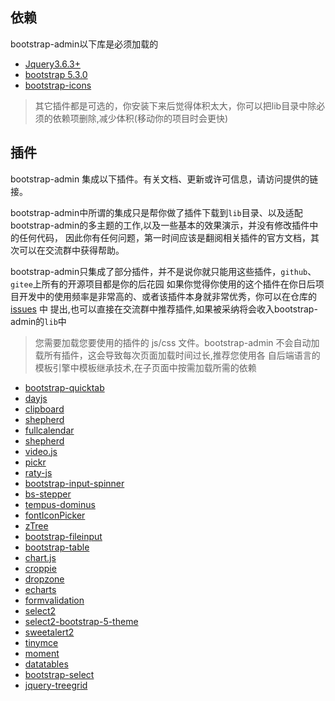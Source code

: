 ## 依赖

bootstrap-admin以下库是必须加载的

- [Jquery3.6.3+](https://github.com/jquery/jquery)
- [bootstrap 5.3.0](https://github.com/twbs/bootstrap)
- [bootstrap-icons](https://github.com/twbs/icons)

> 其它插件都是可选的，你安装下来后觉得体积太大，你可以把lib目录中除必须的依赖项删除,减少体积(移动你的项目时会更快)

## 插件

bootstrap-admin 集成以下插件。有关文档、更新或许可信息，请访问提供的链接。

bootstrap-admin中所谓的集成只是帮你做了插件下载到`lib`目录、以及适配bootstrap-admin的多主题的工作,以及一些基本的效果演示，并没有修改插件中的任何代码，
因此你有任何问题，第一时间应该是翻阅相关插件的官方文档，其次可以在交流群中获得帮助。

bootstrap-admin只集成了部分插件，并不是说你就只能用这些插件，`github`、`gitee`上所有的开源项目都是你的后花园
如果你觉得你使用的这个插件在你日后项目开发中的使用频率是非常高的、或者该插件本身就非常优秀，你可以在仓库的[issues](https://gitee.com/ajiho/bootstrap-admin/issues)
中
提出,也可以直接在交流群中推荐插件,如果被采纳将会收入bootstrap-admin的`lib`中

> 您需要加载您要使用的插件的 js/css 文件。bootstrap-admin 不会自动加载所有插件，这会导致每次页面加载时间过长,推荐您使用各
> 自后端语言的模板引擎中模板继承技术,在子页面中按需加载所需的依赖

- [bootstrap-quicktab](https://gitee.com/ajiho/bootstrap-quicktab)
- [dayjs](https://github.com/iamkun/dayjs)
- [clipboard](https://github.com/zenorocha/clipboard.js)
- [shepherd](https://github.com/shipshapecode/shepherd)
- [fullcalendar](https://github.com/fullcalendar/fullcalendar)
- [shepherd](https://github.com/shipshapecode/shepherd)
- [video.js](https://github.com/videojs/video.js)
- [pickr](https://github.com/simonwep/pickr)
- [raty-js](https://github.com/wbotelhos/raty)
- [bootstrap-input-spinner](https://github.com/shaack/bootstrap-input-spinner)
- [bs-stepper](https://github.com/Johann-S/bs-stepper)
- [tempus-dominus](https://github.com/Eonasdan/tempus-dominus)
- [fontIconPicker](https://github.com/micc83/fontIconPicker)
- [zTree](https://github.com/zTree/zTree_v3)
- [bootstrap-fileinput](https://github.com/kartik-v/bootstrap-fileinput)
- [bootstrap-table](https://github.com/wenzhixin/bootstrap-table)
- [chart.js](https://github.com/chartjs/Chart.js)
- [croppie](https://github.com/Foliotek/Croppie)
- [dropzone](https://github.com/dropzone/dropzone)
- [echarts](https://github.com/apache/echarts)
- [formvalidation](https://github.com/stevenmills/bootstrapvalidator)
- [select2](https://github.com/select2/select2)
- [select2-bootstrap-5-theme](https://github.com/apalfrey/select2-bootstrap-5-theme)
- [sweetalert2](https://github.com/sweetalert2/sweetalert2)
- [tinymce](https://github.com/tinymce/tinymce)
- [moment](https://github.com/moment/moment)
- [datatables](https://github.com/DataTables/DataTables)
- [bootstrap-select](https://github.com/snapappointments/bootstrap-select/)
- [jquery-treegrid](https://github.com/maxazan/jquery-treegrid)
